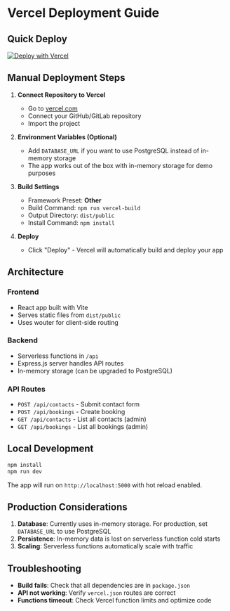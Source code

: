 # Vercel Deployment Guide

## Quick Deploy

[![Deploy with Vercel](https://vercel.com/button)](https://vercel.com/new/clone?repository-url=https://github.com/your-username/your-repo)

## Manual Deployment Steps

1. **Connect Repository to Vercel**
   - Go to [vercel.com](https://vercel.com)
   - Connect your GitHub/GitLab repository
   - Import the project

2. **Environment Variables (Optional)**
   - Add `DATABASE_URL` if you want to use PostgreSQL instead of in-memory storage
   - The app works out of the box with in-memory storage for demo purposes

3. **Build Settings**
   - Framework Preset: **Other**
   - Build Command: `npm run vercel-build`
   - Output Directory: `dist/public`
   - Install Command: `npm install`

4. **Deploy**
   - Click "Deploy" - Vercel will automatically build and deploy your app

## Architecture

### Frontend
- React app built with Vite
- Serves static files from `dist/public`
- Uses wouter for client-side routing

### Backend
- Serverless functions in `/api`
- Express.js server handles API routes
- In-memory storage (can be upgraded to PostgreSQL)

### API Routes
- `POST /api/contacts` - Submit contact form
- `POST /api/bookings` - Create booking
- `GET /api/contacts` - List all contacts (admin)
- `GET /api/bookings` - List all bookings (admin)

## Local Development

```bash
npm install
npm run dev
```

The app will run on `http://localhost:5000` with hot reload enabled.

## Production Considerations

1. **Database**: Currently uses in-memory storage. For production, set `DATABASE_URL` to use PostgreSQL
2. **Persistence**: In-memory data is lost on serverless function cold starts
3. **Scaling**: Serverless functions automatically scale with traffic

## Troubleshooting

- **Build fails**: Check that all dependencies are in `package.json`
- **API not working**: Verify `vercel.json` routes are correct
- **Functions timeout**: Check Vercel function limits and optimize code